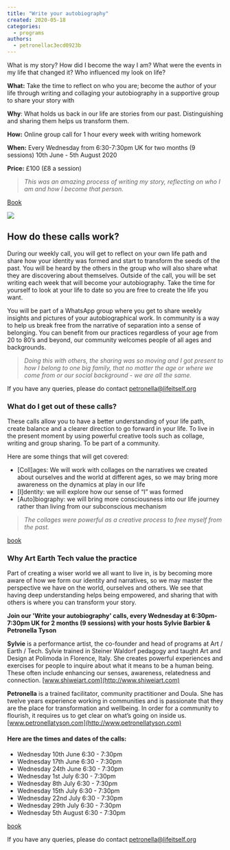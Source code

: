 ```yaml
---
title: "Write your autobiography"
created: 2020-05-18
categories: 
  - programs
authors: 
  - petronellac3ecd0923b
---
```


What is my story? How did I become the way I am? What were the events in my life that changed it? Who influenced my look on life?

**What:** Take the time to reflect on who you are; become the author of your life through writing and collaging your autobiography in a supportive group to share your story with

**Why**: What holds us back in our life are stories from our past. Distinguishing and sharing them helps us transform them.

**How:** Online group call for 1 hour every week with writing homework

**When:** Every Wednesday from 6:30-7:30pm UK for two months (9 sessions) 10th June - 5th August 2020

**Price:** £100 (£8 a session)

> _This was an amazing process of writing my story, reflecting on who I am and how I become that person._

[Book](https://ti.to/art-earth-tech/online-calls)

![](https://artearthtech.files.wordpress.com/2020/05/screenshot-2020-05-14-at-22.47.16.png?w=759)

## How do these calls work?

During our weekly call, you will get to reflect on your own life path and share how your identity was formed and start to transform the seeds of the past. You will be heard by the others in the group who will also share what they are discovering about themselves. Outside of the call, you will be set writing each week that will become your autobiography. Take the time for yourself to look at your life to date so you are free to create the life you want.

You will be part of a WhatsApp group where you get to share weekly insights and pictures of your autobiographical work. In community is a way to help us break free from the narrative of separation into a sense of belonging. You can benefit from our practices regardless of your age from 20 to 80’s and beyond, our community welcomes people of all ages and backgrounds.

> _Doing this with others, the sharing was so moving and I got present to how I belong to one big family, that no matter the age or where we come from or our social background - we are all the same._

If you have any queries, please do contact petronella@lifeitself.org

### What do I get out of these calls?

These calls allow you to have a better understanding of your life path, create balance and a clearer direction to go forward in your life. To live in the present moment by using powerful creative tools such as collage, writing and group sharing. To be part of a community.

Here are some things that will get covered: 

- \[Coll\]ages: We will work with collages on the narratives we created about ourselves and the world at different ages, so we may bring more awareness on the dynamics at play in our life
- \[I\]dentity: we will explore how our sense of “I” was formed
- \[Auto\]biography: we will bring more consciousness into our life journey rather than living from our subconscious mechanism 

> _The collages were powerful as a creative process to free myself from the past._

[book](https://ti.to/art-earth-tech/online-calls)

### Why Art Earth Tech value the practice

Part of creating a wiser world we all want to live in, is by becoming more aware of how we form our identity and narratives, so we may master the perspective we have on the world, ourselves and others. We see that having deep understanding helps being empowered, and sharing that with others is where you can transform your story.

**Join our 'Write your autobiography' calls, every Wednesday at 6:30pm-7:30pm UK for 2 months (9 sessions) with your hosts Sylvie Barbier & Petronella Tyson**

**Sylvie** is a performance artist, the co-founder and head of programs at Art / Earth / Tech. Sylvie trained in Steiner Waldorf pedagogy and taught Art and Design at Polimoda in Florence, Italy. She creates powerful experiences and exercises for people to inquire about what it means to be a human being. These often include enhancing our senses, awareness, relatedness and connection. [www.shiweiart.com](http://www.shiweiart.com)

**Petronella** is a trained facilitator, community practitioner and Doula. She has twelve years experience working in communities and is passionate that they are the place for transformation and wellbeing. In order for a community to flourish, it requires us to get clear on what’s going on inside us. [www.petronellatyson.com](http://www.petronellatyson.com)

#### **Here are the times and dates of the calls**:

- Wednesday 10th June 6:30 - 7:30pm
- Wednesday 17th June 6:30 - 7:30pm
- Wednesday 24th June 6:30 - 7:30pm
- Wednesday 1st July 6:30 - 7:30pm
- Wednesday 8th July 6:30 - 7:30pm
- Wednesday 15th July 6:30 - 7:30pm
- Wednesday 22nd July 6:30 - 7:30pm
- Wednesday 29th July 6:30 - 7:30pm
- Wednesday 5th August 6:30 - 7:30pm

[book](https://ti.to/art-earth-tech/online-calls)

If you have any queries, please do contact petronella@lifeitself.org

